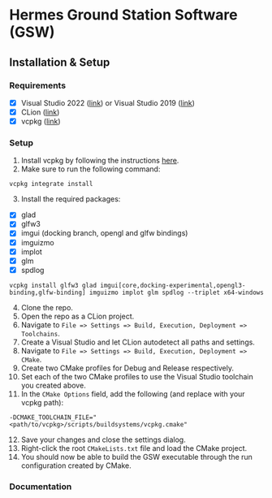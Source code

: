 # Hermes Ground Station Software (GSW)

## Installation & Setup

### Requirements
- [x] Visual Studio 2022 ([link](https://visualstudio.microsoft.com/downloads/)) or Visual Studio 2019 ([link](https://visualstudio.microsoft.com/vs/older-downloads/https://visualstudio.microsoft.com/vs/older-downloads/))
- [x] CLion ([link](https://www.jetbrains.com/clion/))
- [x] vcpkg ([link](https://github.com/microsoft/vcpkg))

### Setup

1. Install vcpkg by following the instructions [here](https://github.com/microsoft/vcpkg#quick-start-windows).
2. Make sure to run the following command:
```
vcpkg integrate install
```
3. Install the required packages:
- [x] glad
- [x] glfw3
- [x] imgui (docking branch, opengl and glfw bindings)
- [x] imguizmo
- [x] implot
- [x] glm
- [x] spdlog
```
vcpkg install glfw3 glad imgui[core,docking-experimental,opengl3-binding,glfw-binding] imguizmo implot glm spdlog --triplet x64-windows
```
4. Clone the repo.
5. Open the repo as a CLion project.
6. Navigate to `File => Settings => Build, Execution, Deployment => Toolchains`.
7. Create a Visual Studio and let CLion autodetect all paths and settings.
8. Navigate to `File => Settings => Build, Execution, Deployment => CMake`.
9. Create two CMake profiles for Debug and Release respectively.
10. Set each of the two CMake profiles to use the Visual Studio toolchain you created above.
11. In the `CMake Options` field, add the following (and replace with your vcpkg path):
```
-DCMAKE_TOOLCHAIN_FILE="<path/to/vcpkg>/scripts/buildsystems/vcpkg.cmake"
```
12. Save your changes and close the settings dialog.
13. Right-click the root `CMakeLists.txt` file and load the CMake project.
14. You should now be able to build the GSW executable through the run configuration created by CMake.

### Documentation

